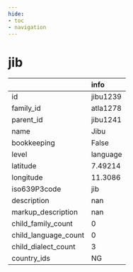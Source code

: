 ```yaml
---
hide:
- toc
- navigation
---
```

# jib
|                      | info     |
|:---------------------|:---------|
| id                   | jibu1239 |
| family_id            | atla1278 |
| parent_id            | jibu1241 |
| name                 | Jibu     |
| bookkeeping          | False    |
| level                | language |
| latitude             | 7.49214  |
| longitude            | 11.3086  |
| iso639P3code         | jib      |
| description          | nan      |
| markup_description   | nan      |
| child_family_count   | 0        |
| child_language_count | 0        |
| child_dialect_count  | 3        |
| country_ids          | NG       |